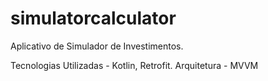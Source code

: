 # simulatorcalculator

Aplicativo de Simulador de Investimentos.

Tecnologias Utilizadas - Kotlin, Retrofit.
Arquitetura - MVVM

